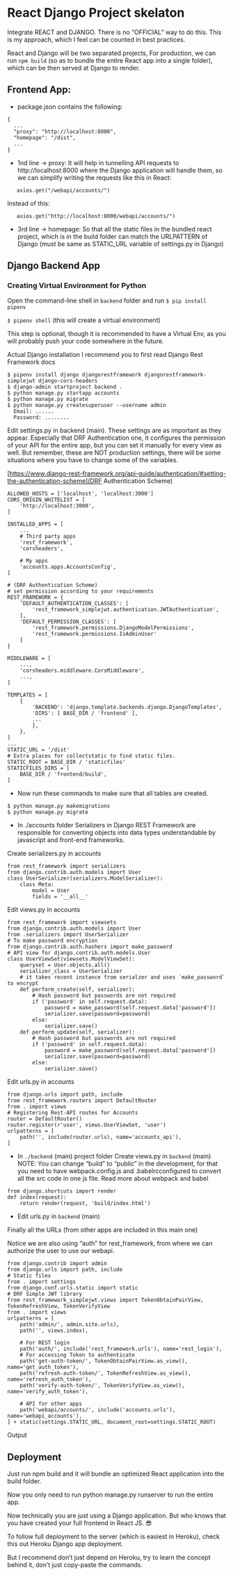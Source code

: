 # React Django Project skelaton 

Integrate REACT and DJANGO. There is no “OFFICIAL” way to do this. 
This is my approach, which I feel can be counted in best practices.

React and Django will be two separated projects, For production, we can run `npm build` (so as to bundle the entire React app into a single folder), which can be then served at Django to render.

## Frontend App: 

- package.json contains the following: 
```
{
  ...
  "proxy": "http://localhost:8000",
  "homepage": "/dist",
  ...
}
```

 - 1nd line → proxy: It will help in tunnelling API requests to http://localhost:8000 where the Django application will handle them, so we can simplify writing the requests like this in React:
 ```
    axios.get("/webapi/accounts/")
 ```
 Instead of this:
 ```
    axios.get("http://localhost:8000/webapi/accounts/")
 ```
 - 3rd line → homepage: So that all the static files in the bundled react project, which is in the build folder can match the URLPATTERN of Django (must be same as STATIC_URL variable of settings.py in Django)


## Django Backend App

### Creating Virtual Environment for Python
Open the command-line shell in `backend` folder and run `$ pip install pipenv`

`$ pipenv shell` (this will create a virtual environment)

This step is optional, though it is recommended to have a Virtual Env, as you will probably push your code somewhere in the future.

Actual Django installation
I recommend you to first read Django Rest Framework docs
```
$ pipenv install django djangorestframework djangorestframework-simplejwt django-cors-headers
$ django-admin startproject backend .
$ python manage.py startapp accounts
$ python manage.py migrate
$ python manage.py createsuperuser --username admin
  Email: ......
  Password: ........
```
Edit settings.py in backend (main). These settings are as important as they appear. Especially that DRF Authentication one, it configures the permission of your API for the entire app, but you can set it manually for every view as well.
But remember, these are NOT production settings, there will be some situations where you have to change some of the variables.

[https://www.django-rest-framework.org/api-guide/authentication/#setting-the-authentication-scheme](DRF Authentication Scheme) 

```
ALLOWED_HOSTS = ['localhost', 'localhost:3000']
CORS_ORIGIN_WHITELIST = [
    'http://localhost:3000',
]

INSTALLED_APPS = [
    ...
    # Third party apps
    'rest_framework',
    'corsheaders',
    
    # My apps
    'accounts.apps.AccountsConfig',
]

# (DRF Authentication Scheme) 
# set permission according to your requirements
REST_FRAMEWORK = {
    'DEFAULT_AUTHENTICATION_CLASSES': [
        'rest_framework_simplejwt.authentication.JWTAuthentication',
    ],
    'DEFAULT_PERMISSION_CLASSES': [
        'rest_framework.permissions.DjangoModelPermissions',
        'rest_framework.permissions.IsAdminUser'
    ]
}

MIDDLEWARE = [
    ...,
    'corsheaders.middleware.CorsMiddleware',
    ...,
]

TEMPLATES = [
    {
        'BACKEND': 'django.template.backends.django.DjangoTemplates',
        'DIRS': [ BASE_DIR / 'frontend' ],
        ...
        },
    },
]
...
STATIC_URL = '/dist'
# Extra places for collectstatic to find static files.
STATIC_ROOT = BASE_DIR / 'staticfiles'
STATICFILES_DIRS = [
    BASE_DIR / 'frontend/build',
]
```

- Now run these commands to make sure that all tables are created.
```
$ python manage.py makemigrations
$ python manage.py migrate
```
- In ./accounts folder
Serializers in Django REST Framework are responsible for converting objects into data types understandable by javascript and front-end frameworks.

Create serializers.py in accounts

```
from rest_framework import serializers
from django.contrib.auth.models import User
class UserSerializer(serializers.ModelSerializer):
    class Meta:
        model = User
        fields = '__all__'
```

Edit views.py in accounts

```
from rest_framework import viewsets
from django.contrib.auth.models import User
from .serializers import UserSerializer
# To make password encryption
from django.contrib.auth.hashers import make_password
# API view for django.contrib.auth.models.User
class UserViewSet(viewsets.ModelViewSet):
    queryset = User.objects.all()
    serializer_class = UserSerializer
    # it takes recent instance from serialzer and uses `make_password` to encrypt
    def perform_create(self, serializer):
        # Hash password but passwords are not required
        if ('password' in self.request.data):
            password = make_password(self.request.data['password'])
            serializer.save(password=password)
        else:
            serializer.save()
    def perform_update(self, serializer):
        # Hash password but passwords are not required
        if ('password' in self.request.data):
            password = make_password(self.request.data['password'])
            serializer.save(password=password)
        else:
            serializer.save()
```

Edit urls.py in accounts

```
from django.urls import path, include
from rest_framework.routers import DefaultRouter
from . import views
# Registering Rest-API routes for Accounts
router = DefaultRouter()
router.register(r'user', views.UserViewSet, 'user')
urlpatterns = [
    path('', include(router.urls), name='accounts_api'),
]
```

- In `./backend` (main) project folder
Create views.py in `backend` (main)
NOTE: You can change “build” to “public” in the development, for that you need to have webpack.config.js and .babelrcconfigured to convert all the src code in one js file.
Read more about webpack and babel

```
from django.shortcuts import render
def index(request):
    return render(request, 'build/index.html')
```

- Edit urls.py in `backend` (main)

Finally all the URLs (from other apps are included in this main one)

Notice we are also using “auth” for rest_framework, from where we can authorize the user to use our webapi.

```
from django.contrib import admin
from django.urls import path, include
# Static files
from . import settings
from django.conf.urls.static import static
# DRF Simple JWT library
from rest_framework_simplejwt.views import TokenObtainPairView, TokenRefreshView, TokenVerifyView
from . import views
urlpatterns = [
    path('admin/', admin.site.urls),
    path('', views.index),
    
    # For REST login
    path('auth/', include('rest_framework.urls'), name='rest_login'),
    # For accessing Token to authenticate
    path('get-auth-token/', TokenObtainPairView.as_view(), name='get_auth_token'),
    path('refresh-auth-token/', TokenRefreshView.as_view(), name='refresh_auth_token'),
    path('verify-auth-token/', TokenVerifyView.as_view(), name='verify_auth_token'),
    
    # API for other apps
    path('webapi/accounts/', include('accounts.urls'), name='webapi_accounts'),
] + static(settings.STATIC_URL, document_root=settings.STATIC_ROOT)
```

Output


## Deployment

Just run npm build and it will bundle an optimized React application into the build folder.

Now you only need to run python manage.py runserver to run the entire app.

Now technically you are just using a Django application. But who knows that you have created your full frontend in React JS. 😎

To follow full deployment to the server (which is easiest in Heroku), check this out Heroku Django app deployment.

But I recommend don’t just depend on Heroku, try to learn the concept behind it, don’t just copy-paste the commands.
